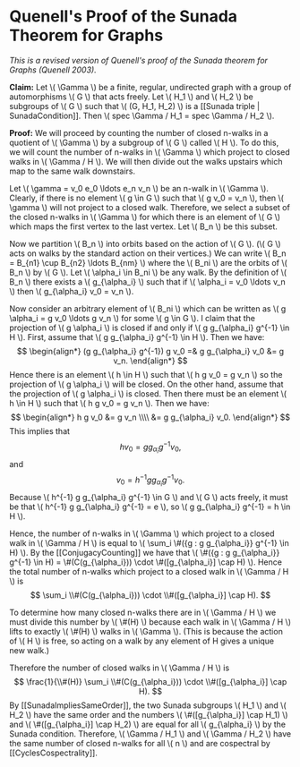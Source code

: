 Quenell's Proof of the Sunada Theorem for Graphs
================================================

_This is a revised version of Quenell's proof of the Sunada theorem for Graphs (Quenell 2003)._

**Claim:** Let \\( \Gamma \\) be a finite, regular, undirected graph with a group of automorphisms \\( G \\) that acts freely. Let \\( H_1 \\) and \\( H_2 \\) be subgroups of \\( G \\) such that \\( (G, H_1, H_2) \\) is a [[Sunada triple | SunadaCondition]]. Then \\( spec \Gamma / H_1 = spec \Gamma / H_2 \\).

**Proof:** We will proceed by counting the number of closed n-walks in a quotient of \\( \Gamma \\) by a subgroup of \\( G \\) called \\( H \\). To do this, we will count the number of n-walks in \\( \Gamma \\) which project to closed walks in \\( \Gamma / H \\). We will then divide out the walks upstairs which map to the same walk downstairs.

Let \\( \gamma = v_0 e_0 \ldots e_n v_n \\) be an n-walk in \\( \Gamma \\). Clearly, if there is no element \\( g \in G \\) such that \\( g v_0 = v_n \\), then \\( \gamma \\) will not project to a closed walk. Therefore, we select a subset of the closed n-walks in \\( \Gamma \\) for which there is an element of \\( G \\) which maps the first vertex to the last vertex. Let \\( B_n \\) be this subset.

Now we partition \\( B_n \\) into orbits based on the action of \\( G \\). (\\( G \\) acts on walks by the standard action on their vertices.) We can write \\( B_n = B_{n1} \cup B_{n2} \ldots B_{nm} \\) where the \\( B_ni \\) are the orbits of \\( B_n \\) by \\( G \\). Let \\( \alpha_i \in B_ni \\) be any walk. By the definition of \\( B_n \\) there exists a \\( g_{\alpha_i} \\) such that if \\( \alpha_i = v_0 \ldots v_n \\) then \\( g_{\alpha_i} v_0 = v_n \\). 

Now consider an arbitrary element of \\( B_ni \\) which can be written as \\( g \alpha_i = g v_0 \ldots g v_n \\) for some \\( g \in G \\). I claim that the projection of \\( g \alpha_i \\) is closed if and only if \\( g g_{\alpha_i} g^{-1} \in H \\). First, assume that \\( g g_{\alpha_i} g^{-1} \in H \\). Then we have:
$$
\begin{align*}
(g g_{\alpha_i} g^{-1}) g v_0 =& g g_{\alpha_i} v_0
&= g v_n.
\end{align*}
$$
Hence there is an element \\( h \in H \\) such that \\( h g v_0 = g v_n \\) so the projection of \\( g \alpha_i \\) will be closed. On the other hand, assume that the projection of \\( g \alpha_i \\) is closed. Then there must be an element \\( h \in H \\) such that \\( h g v_0 = g v_n \\). Then we have:
$$
\begin{align*}
h g v_0 &= g v_n \\\\
&= g g_{\alpha_i} v_0.
\end{align*}
$$
This implies that 
$$
h v_0 = g g_{\alpha_i} g^{-1} v_0,
$$
and
$$
v_0 = h^{-1} g g_{\alpha_i} g^{-1} v_0.
$$
Because \\( h^{-1} g g_{\alpha_i} g^{-1} \in G \\) and \\( G \\) acts freely, it must be that \\( h^{-1} g g_{\alpha_i} g^{-1} = e \\), so \\( g g_{\alpha_i} g^{-1} = h \in H \\).

Hence, the number of n-walks in \\( \Gamma \\) which project to a closed walk in \\( \Gamma / H \\) is equal to \\( \sum_i \\#({g : g g_{\alpha_i}} g^{-1} \in H) \\). By the [[ConjugacyCounting]] we have that \\( \\#({g : g g_{\alpha_i}} g^{-1} \in H) = \\#(C(g_{\alpha_i})) \cdot \\#([g_{\alpha_i}] \cap H) \\). Hence the total number of n-walks which project to a closed walk in \\( \Gamma / H \\) is
$$
\sum_i \\#(C(g_{\alpha_i})) \cdot \\#([g_{\alpha_i}] \cap H).
$$

To determine how many closed n-walks there are in \\( \Gamma / H \\) we must divide this number by \\( \\#(H) \\) because each walk in \\( \Gamma / H \\) lifts to exactly \\( \\#(H) \\) walks in \\( \Gamma \\). (This is because the action of \\( H \\) is free, so acting on a walk by any element of H gives a unique new walk.)

Therefore the number of closed walks in \\( \Gamma / H \\) is 
$$
\frac{1}{\\#(H)} \sum_i \\#(C(g_{\alpha_i})) \cdot \\#([g_{\alpha_i}] \cap H).
$$
By [[SunadaImpliesSameOrder]], the two Sunada subgroups \\( H_1 \\) and \\( H_2 \\) have the same order and the numbers \\( \\#([g_{\alpha_i}] \cap H_1) \\) and \\( \\#([g_{\alpha_i}] \cap H_2) \\) are equal for all \\( g_{\alpha_i} \\) by the Sunada condition. Therefore, \\( \Gamma / H_1 \\) and \\( \Gamma / H_2 \\) have the same number of closed n-walks for all \\( n \\) and are cospectral by [[CyclesCospectrality]].
